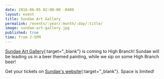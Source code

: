 ```yaml
---
date: 2016-06-05 02:00:00 -0400
layout: event
title: Sundae Art Gallery
permalink: /events/:year/:month/:day/:title/
image: sundae-art-gallery.jpg
published: true
time: from 2-5PM
---
```


[Sundae Art Gallery]{:target="_blank"} is coming to High Branch! Sundae will be leading us in a beer themed painting, while we sip on some High Branch beer!

Get your tickets on [Sundae's website]{:target="_blank"}. Space is limited!

[Sundae Art Gallery]: https://www.facebook.com/Sundae-Art-Gallery-643622662324680/
[Sundae's website]: http://sundaeartgallery.com/high-branch-brewing-painting-class.html